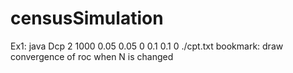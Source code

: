 # censusSimulation
Ex1: java Dcp 2 1000 0.05 0.05 0 0.1 0.1 0 ./cpt.txt
bookmark: draw convergence of roc when N is changed